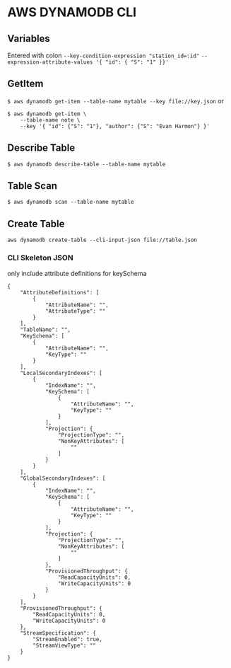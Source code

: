 # AWS DYNAMODB CLI

## Variables
Entered with colon
`--key-condition-expression "station_id=:id"`
`--expression-attribute-values '{ "id": { "S": "1" }}'`

## GetItem
`$ aws dynamodb get-item --table-name mytable --key file://key.json`
or
```
$ aws dynamodb get-item \
    --table-name note \
    --key '{ "id": {"S": "1"}, "author": {"S": "Evan Harmon"} }'
```

## Describe Table
`$ aws dynamodb describe-table --table-name mytable`

## Table Scan
`$ aws dynamodb scan --table-name mytable`

## Create Table
`aws dynamodb create-table --cli-input-json file://table.json`
### CLI Skeleton JSON
only include attribute definitions for keySchema
```
{
    "AttributeDefinitions": [
        {
            "AttributeName": "",
            "AttributeType": ""
        }
    ],
    "TableName": "",
    "KeySchema": [
        {
            "AttributeName": "",
            "KeyType": ""
        }
    ],
    "LocalSecondaryIndexes": [
        {
            "IndexName": "",
            "KeySchema": [
                {
                    "AttributeName": "",
                    "KeyType": ""
                }
            ],
            "Projection": {
                "ProjectionType": "",
                "NonKeyAttributes": [
                    ""
                ]
            }
        }
    ],
    "GlobalSecondaryIndexes": [
        {
            "IndexName": "",
            "KeySchema": [
                {
                    "AttributeName": "",
                    "KeyType": ""
                }
            ],
            "Projection": {
                "ProjectionType": "",
                "NonKeyAttributes": [
                    ""
                ]
            },
            "ProvisionedThroughput": {
                "ReadCapacityUnits": 0,
                "WriteCapacityUnits": 0
            }
        }
    ],
    "ProvisionedThroughput": {
        "ReadCapacityUnits": 0,
        "WriteCapacityUnits": 0
    },
    "StreamSpecification": {
        "StreamEnabled": true,
        "StreamViewType": ""
    }
}
```
